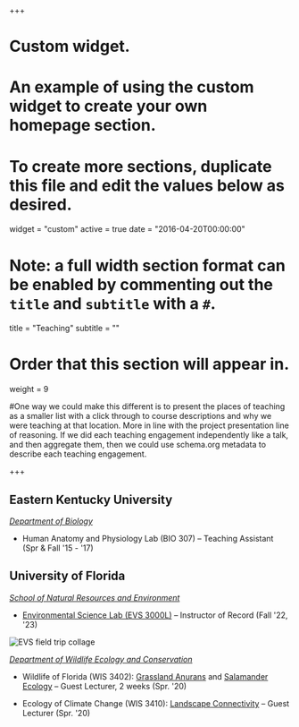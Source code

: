 +++
# Custom widget.
# An example of using the custom widget to create your own homepage section.
# To create more sections, duplicate this file and edit the values below as desired.
widget = "custom"
active = true
date = "2016-04-20T00:00:00"

# Note: a full width section format can be enabled by commenting out the `title` and `subtitle` with a `#`.
title = "Teaching"
subtitle = ""


# Order that this section will appear in.
weight = 9

#One way we could make this different is to present the places of teaching as a smaller list with a click through to course descriptions and why we were teaching at that location. More in line with the project presentation line of reasoning. If we did each teaching engagement independently like a talk, and then aggregate them, then we could use schema.org metadata to describe each teaching engagement.

+++

<h2>Eastern Kentucky University</h2>

_[Department of Biology](https://www.eku.edu/bio/)_

+ Human Anatomy and Physiology Lab (BIO 307) – Teaching Assistant (Spr & Fall '15 - '17)

<h2>University of Florida</h2>

_[School of Natural Resources and Environment](https://snre.ifas.ufl.edu/)_

+ [Environmental Science Lab (EVS 3000L)](https://drive.google.com/uc?export=download&id=1s5PvpNvZmMlsv4uZKPbbQEY1r2RLO21x) – Instructor of Record (Fall '22, '23)

![EVS field trip collage](/media/EVS_3000L_pic_collage.png)

_[Department of Wildlife Ecology and Conservation](https://snre.ifas.ufl.edu/)_

+ Wildlife of Florida (WIS 3402): [Grassland Anurans](https://drive.google.com/uc?export=download&id=1lpI3-PvoozaRexnpNn1i_Bzp4lg6ogqW) and [Salamander Ecology](https://drive.google.com/uc?export=download&id=1jsUhEewx3OWyfGIZvX3fCAWCGYeYyffM) – Guest Lecturer, 2 weeks (Spr. '20)

+ Ecology of Climate Change (WIS 3410): [Landscape Connectivity](https://drive.google.com/uc?export=download&id=1y8CO9LewVxIXlNU4HLHaNy2BVw_rDE1y) – Guest Lecturer (Spr. '20)
